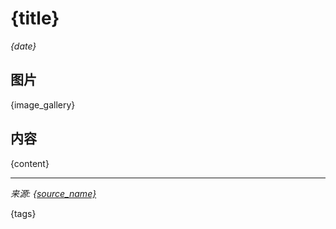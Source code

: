 # {title}

*{date}*

## 图片

{image_gallery}

## 内容

{content}

---
*来源: [{source_name}]({source_url})*

{tags}
